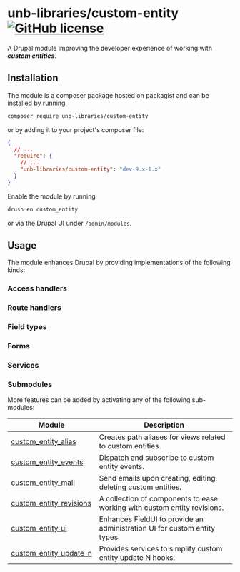 # unb-libraries/custom-entity [![GitHub license](https://img.shields.io/github/license/unb-libraries/docker-einbaum)](https://github.com/unb-libraries/lib.unb.ca/blob/prod/LICENSE)
A Drupal module improving the developer experience of working with **_custom entities_**. 

## Installation
The module is a composer package hosted on packagist and can be installed by running
```sh
composer require unb-libraries/custom-entity
```

or by adding it to your project's composer file:

```json
{
  // ... 
  "require": {
    // ...
    "unb-libraries/custom-entity": "dev-9.x-1.x"
  }
}
```
Enable the module by running
```sh
drush en custom_entity
```

or via the Drupal UI under ```/admin/modules```.

## Usage
The module enhances Drupal by providing implementations of the following kinds:

### Access handlers

### Route handlers

### Field types

### Forms

### Services

### Submodules

More features can be added by activating any of the following sub-modules:

| Module                  | Description                                                                                                    |
|-------------------------|----------------------------------------------------------------------------------------------------------------|
| [custom_entity_alias](custom_entity_alias/README.md)         | Creates path aliases for views related to custom entities.                |
| [custom_entity_events](custom_entity_events/README.md)       | Dispatch and subscribe to custom entity events.                           |
| [custom_entity_mail](custom_entity_mail/README.md)           | Send emails upon creating, editing, deleting custom entities.             |
| [custom_entity_revisions](custom_entity_revisions/README.md) | A collection of components to ease working with custom entity revisions.  |
| [custom_entity_ui](custom_entity_ui/README.md)               | Enhances FieldUI to provide an administration UI for custom entity types. |
| [custom_entity_update_n](custom_entity_update_n/README.md)   | Provides services to simplify custom entity update N hooks.               |


